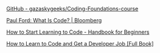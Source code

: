 
[GitHub - gazaskygeeks/Coding-Foundations-course](https://github.com/gazaskygeeks/Coding-Foundations-course)

[Paul Ford: What Is Code? | Bloomberg](https://www.bloomberg.com/graphics/2015-paul-ford-what-is-code)

[How to Start Learning to Code - Handbook for Beginners](https://www.freecodecamp.org/news/learn-coding-for-everyone-handbook/)

[How to Learn to Code and Get a Developer Job [Full Book]](https://www.freecodecamp.org/news/learn-to-code-book/)
